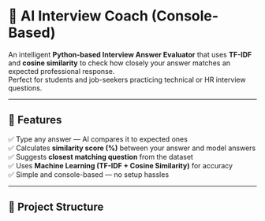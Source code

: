 # 🎯 AI Interview Coach (Console-Based)

An intelligent **Python-based Interview Answer Evaluator** that uses **TF-IDF** and **cosine similarity** to check how closely your answer matches an expected professional response.  
Perfect for students and job-seekers practicing technical or HR interview questions.

---

## 🚀 Features
✅ Type any answer — AI compares it to expected ones  
✅ Calculates **similarity score (%)** between your answer and model answers  
✅ Suggests **closest matching question** from the dataset  
✅ Uses **Machine Learning (TF-IDF + Cosine Similarity)** for accuracy  
✅ Simple and console-based — no setup hassles  

---

## 📁 Project Structure
